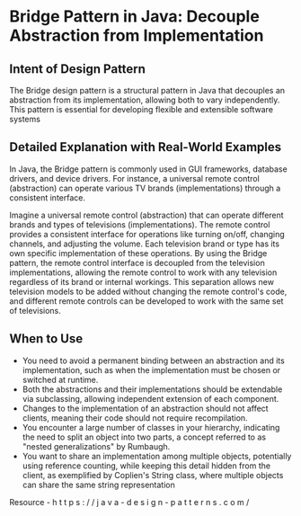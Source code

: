 # Bridge Pattern in Java: Decouple Abstraction from Implementation

## Intent of Design Pattern

The Bridge design pattern is a structural pattern in Java that decouples an abstraction from its implementation, allowing both to vary independently. This pattern is essential for developing flexible and extensible software systems

## Detailed Explanation with Real-World Examples

In Java, the Bridge pattern is commonly used in GUI frameworks, database drivers, and device drivers. For instance, a universal remote control (abstraction) can operate various TV brands (implementations) through a consistent interface.

Imagine a universal remote control (abstraction) that can operate different brands and types of televisions (implementations). The remote control provides a consistent interface for operations like turning on/off, changing channels, and adjusting the volume. Each television brand or type has its own specific implementation of these operations. By using the Bridge pattern, the remote control interface is decoupled from the television implementations, allowing the remote control to work with any television regardless of its brand or internal workings. This separation allows new television models to be added without changing the remote control's code, and different remote controls can be developed to work with the same set of televisions.

## When to Use

* You need to avoid a permanent binding between an abstraction and its implementation, such as when the implementation must be chosen or switched at runtime.
* Both the abstractions and their implementations should be extendable via subclassing, allowing independent extension of each component.
* Changes to the implementation of an abstraction should not affect clients, meaning their code should not require recompilation.
* You encounter a large number of classes in your hierarchy, indicating the need to split an object into two parts, a concept referred to as "nested generalizations" by Rumbaugh.
* You want to share an implementation among multiple objects, potentially using reference counting, while keeping this detail hidden from the client, as exemplified by Coplien's String class, where multiple objects can share the same string representation

Resource - h t t p s : / / j a v a - d e s i g n - p a t t e r n s . c o m /